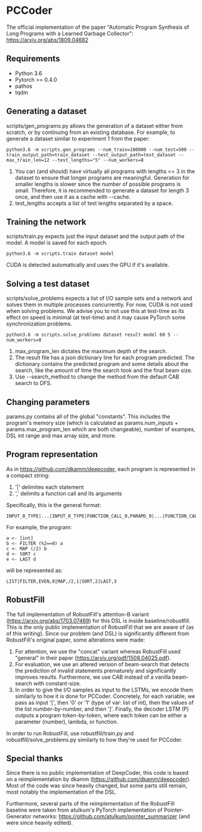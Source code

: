 # PCCoder
The official implementation of the paper "Automatic Program Synthesis of Long Programs with a Learned Garbage Collector":
https://arxiv.org/abs/1809.04682

## Requirements
- Python 3.6 
- Pytorch >= 0.4.0 
- pathos 
- tqdm

## Generating a dataset
scripts/gen_programs.py allows the generation of a dataset either from scratch, or by continuing from an existing database. For example, to generate a dataset similar to experiment 1 from the paper:
```
python3.6 -m scripts.gen_programs --num_train=100000 --num_test=500 --train_output_path=train_dataset --test_output_path=test_dataset --max_train_len=12 --test_lengths="5" --num_workers=8
```

1. You can (and should) have virtually all programs with lengths <= 3 in the dataset to ensure that longer programs are meaningful. Generation for smaller lengths is slower since the number of possible programs is small. Therefore, it is recommended to generate a dataset for length 3 once, and then use it as a cache with --cache.
2. test_lengths accepts a list of test lengths separated by a space.

## Training the network
scripts/train.py expects just the input dataset and the output path of the model. A model is saved for each epoch.
```
python3.6 -m scripts.train dataset model
```

CUDA is detected automatically and uses the GPU if it's available.

## Solving a test dataset
scripts/solve_problems expects a list of I/O sample sets and a network and solves them in multiple processes concurrently.
For now, CUDA is not used when solving problems. We advise you to not use this at test-time as its effect on speed is minimal (at test-time) and it may cause PyTorch some synchronization problems.
```
python3.6 -m scripts.solve_problems dataset result model 60 5 --num_workers=8
```

1. max_program_len dictates the maximum depth of the search.
2. The result file has a json dictionary line for each program predicted. The dictionary contains the predicted program and some details about the search, like the amount of time the search took and the final beam size.
3. Use --search_method to change the method from the default CAB search to DFS.

## Changing parameters
params.py contains all of the global "constants". This includes the program's memory size (which is calculated as params.num_inputs + params.max_program_len which are both changeable), number of exampes, DSL int range and max array size, and more.

## Program representation
As in https://github.com/dkamm/deepcoder, each program is represented in a compact string:
1. '|' delimites each statement
2. ',' delimits a function call and its arguments

Specifically, this is the general format:
```
INPUT_0_TYPE|...|INPUT_K_TYPE|FUNCTION_CALL_0,PARAMS_0|...|FUNCTION_CALL_N,PARAMS_N
```

For example, the program:
```
a <- [int]
b <- FILTER (%2==0) a
c <- MAP (/2) b
d <- SORT c
e <- LAST d
```

will be represented as:
```
LIST|FILTER,EVEN,0|MAP,/2,1|SORT,2|LAST,3
```

## RobustFill
The full implementation of RobustFill's attention-B variant (https://arxiv.org/abs/1703.07469) for this DSL is inside baseline/robustfill. This is the only public implementation of RobustFill that we are aware of (as of this writing). Since our problem (and DSL) is significantly different from RobustFill's original paper, some alterations were made:
1. For attention, we use the "concat" variant whereas RobustFill used "general" in their paper (https://arxiv.org/pdf/1508.04025.pdf).
2. For evaluation, we use an altered version of beam-search that detects the prediction of invalid statements prematurely and significantly improves results. Furthermore, we use CAB instead of a vanilla beam-search with constant-size. 
3. In order to give the I/O samples as input to the LSTMs, we encode them similarly to how it is done for PCCoder. Concretely, for each variable, we pass as input '\[', then '0' or '1' (type of var: list of int), then the values of the list number-by-number, and then ']'. Finally, the decoder LSTM (P) outputs a program token-by-token, where each token can be either a parameter (number), lambda, or function.

In order to run RobustFill, use robustfill/train.py and robustfill/solve_problems.py similarly to how they're used for PCCoder.

## Special thanks
Since there is no public implementation of DeepCoder, this code is based on a reimplementation by dkamm (https://github.com/dkamm/deepcoder). Most of the code was since heavily changed, but some parts still remain, most notably the implementation of the DSL.

Furthermore, several parts of the reimplementation of the RobustFill baseline were taken from atulkum's PyTorch implementation of Pointer-Generator networks: https://github.com/atulkum/pointer_summarizer (and were since heavily edited).
